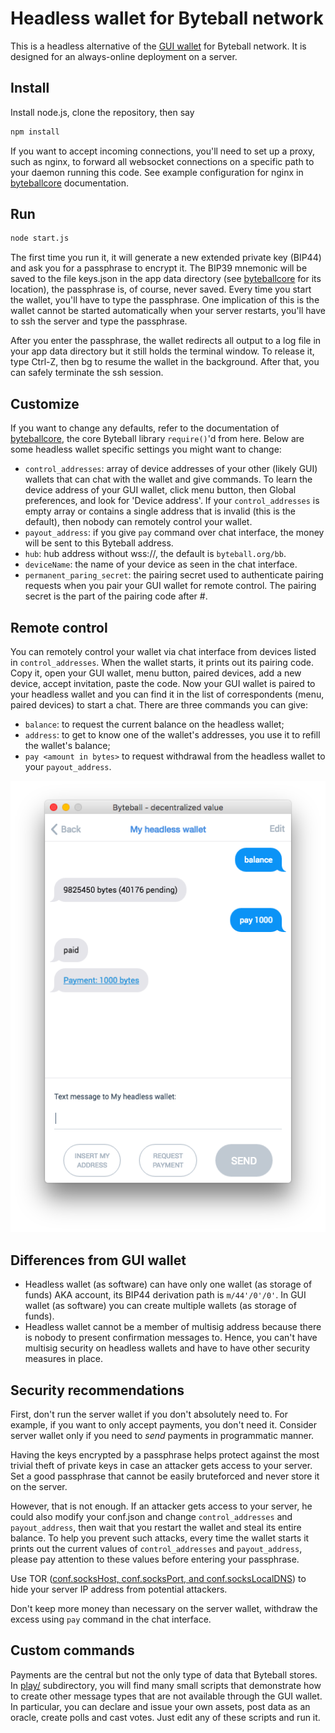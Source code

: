 # Headless wallet for Byteball network

This is a headless alternative of the [GUI wallet](../../../byteball) for Byteball network.  It is designed for an always-online deployment on a server.

## Install

Install node.js, clone the repository, then say
```sh
npm install
```
If you want to accept incoming connections, you'll need to set up a proxy, such as nginx, to forward all websocket connections on a specific path to your daemon running this code.  See example configuration for nginx in [byteballcore](../../../byteballcore) documentation.

## Run
```sh
node start.js
```
The first time you run it, it will generate a new extended private key (BIP44) and ask you for a passphrase to encrypt it.  The BIP39 mnemonic will be saved to the file keys.json in the app data directory (see [byteballcore](../../../byteballcore) for its location), the passphrase is, of course, never saved.  Every time you start the wallet, you'll have to type the passphrase.  One implication of this is the wallet cannot be started automatically when your server restarts, you'll have to ssh the server and type the passphrase.

After you enter the passphrase, the wallet redirects all output to a log file in your app data directory but it still holds the terminal window.  To release it, type Ctrl-Z, then bg to resume the wallet in the background.  After that, you can safely terminate the ssh session.

## Customize

If you want to change any defaults, refer to the documentation of [byteballcore](../../../byteballcore), the core Byteball library `require()`'d from here.  Below are some headless wallet specific settings you might want to change:

* `control_addresses`: array of device addresses of your other (likely GUI) wallets that can chat with the wallet and give commands.  To learn the device address of your GUI wallet, click menu button, then Global preferences, and look for 'Device address'.  If your `control_addresses` is empty array or contains a single address that is invalid (this is the default), then nobody can remotely control your wallet.
* `payout_address`: if you give `pay` command over chat interface, the money will be sent to this Byteball address.
* `hub`: hub address without wss://, the default is `byteball.org/bb`.
* `deviceName`: the name of your device as seen in the chat interface.
* `permanent_paring_secret`: the pairing secret used to authenticate pairing requests when you pair your GUI wallet for remote control.  The pairing secret is the part of the pairing code after #.


## Remote control

You can remotely control your wallet via chat interface from devices listed in `control_addresses`.  When the wallet starts, it prints out its pairing code.  Copy it, open your GUI wallet, menu button, paired devices, add a new device, accept invitation, paste the code.  Now your GUI wallet is paired to your headless wallet and you can find it in the list of correspondents (menu, paired devices) to start a chat.  There are three commands you can give:

* `balance`: to request the current balance on the headless wallet;
* `address`: to get to know one of the wallet's addresses, you use it to refill the wallet's balance;
* `pay <amount in bytes>` to request withdrawal from the headless wallet to your `payout_address`.

![Chat with headless wallet](chat-with-headless.png)

## Differences from GUI wallet

* Headless wallet (as software) can have only one wallet (as storage of funds) AKA account, its BIP44 derivation path is `m/44'/0'/0'`.  In GUI wallet (as software) you can create multiple wallets (as storage of funds).
* Headless wallet cannot be a member of multisig address because there is nobody to present confirmation messages to.  Hence, you can't have multisig security on headless wallets and have to have other security measures in place.

## Security recommendations

First, don't run the server wallet if you don't absolutely need to.  For example, if you want to only accept payments, you don't need it.  Consider server wallet only if you need to *send* payments in programmatic manner.

Having the keys encrypted by a passphrase helps protect against the most trivial theft of private keys in case an attacker gets access to your server.  Set a good passphrase that cannot be easily bruteforced and never store it on the server.  

However, that is not enough.  If an attacker gets access to your server, he could also modify your conf.json and change `control_addresses` and `payout_address`, then wait that you restart the wallet and steal its entire balance.  To help you prevent such attacks, every time the wallet starts it prints out the current values of `control_addresses` and `payout_address`, please pay attention to these values before entering your passphrase.

Use TOR ([conf.socksHost, conf.socksPort, and conf.socksLocalDNS](../../../byteballcore#confsockshost-confsocksport-and-confsockslocaldns)) to hide your server IP address from potential attackers.

Don't keep more money than necessary on the server wallet, withdraw the excess using `pay` command in the chat interface.

## Custom commands

Payments are the central but not the only type of data that Byteball stores.  In [play/](play/) subdirectory, you will find many small scripts that demonstrate how to create other message types that are not available through the GUI wallet.  In particular, you can declare and issue your own assets, post data as an oracle, create polls and cast votes.  Just edit any of these scripts and run it.
